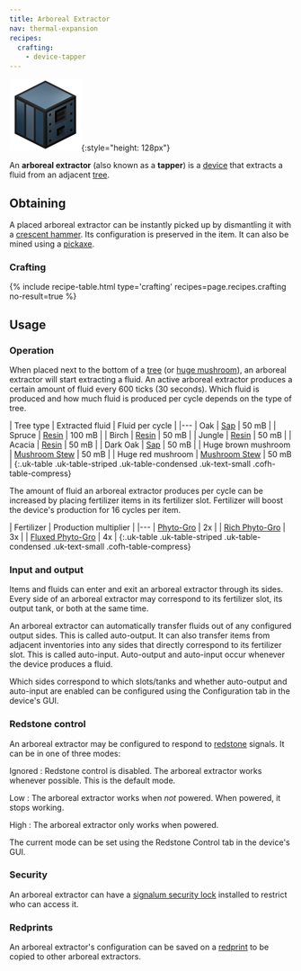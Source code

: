 ```yaml
---
title: Arboreal Extractor
nav: thermal-expansion
recipes:
  crafting:
    - device-tapper
---
```


![Arboreal extractor](/assets/images/thermal-expansion/arboreal-extractor.png){:style="height: 128px"}


An **arboreal extractor** (also known as a **tapper**) is a
[device](/docs/devices/) that extracts a fluid from an adjacent
[tree](https://minecraft.gamepedia.com/Tree).


Obtaining
---------

A placed arboreal extractor can be instantly picked up by dismantling it with a
[crescent hammer](/docs/crescent-hammer/). Its configuration is preserved in the
item. It can also be mined using a
[pickaxe](https://minecraft.gamepedia.com/Pickaxe).

### Crafting
{% include recipe-table.html type='crafting' recipes=page.recipes.crafting no-result=true %}


Usage
-----

### Operation
When placed next to the bottom of a [tree](https://minecraft.gamepedia.com/Tree)
(or [huge mushroom](https://minecraft.gamepedia.com/Huge_mushroom)), an arboreal
extractor will start extracting a fluid. An active arboreal extractor produces a
certain amount of fluid every 600 ticks (30 seconds). Which fluid is produced
and how much fluid is produced per cycle depends on the type of tree.

| Tree type | Extracted fluid | Fluid per cycle |
|---
| Oak | [Sap](/docs/sap/) | 50 mB |
| Spruce | [Resin](/docs/resin/) | 100 mB |
| Birch | [Resin](/docs/resin/) | 50 mB |
| Jungle | [Resin](/docs/resin/) | 50 mB |
| Acacia | [Resin](/docs/resin/) | 50 mB |
| Dark Oak | [Sap](/docs/sap/) | 50 mB |
| Huge brown mushroom | [Mushroom Stew](/docs/mushroom-stew/) | 50 mB |
| Huge red mushroom | [Mushroom Stew](/docs/mushroom-stew/) | 50 mB |
{:.uk-table .uk-table-striped .uk-table-condensed .uk-text-small .cofh-table-compress}

The amount of fluid an arboreal extractor produces per cycle can be increased by
placing fertilizer items in its fertilizer slot. Fertilizer will boost the
device's production for 16 cycles per item.

| Fertilizer | Production multiplier |
|---
| [Phyto-Gro](/docs/phyto-gro/) | 2x |
| [Rich Phyto-Gro](/docs/rich-phyto-gro/) | 3x |
| [Fluxed Phyto-Gro](/docs/fluxed-phyto-gro/) | 4x |
{:.uk-table .uk-table-striped .uk-table-condensed .uk-text-small .cofh-table-compress}

### Input and output
Items and fluids can enter and exit an arboreal extractor through its sides.
Every side of an arboreal extractor may correspond to its fertilizer slot, its
output tank, or both at the same time.

An arboreal extractor can automatically transfer fluids out of any configured
output sides. This is called auto-output. It can also transfer items from
adjacent inventories into any sides that directly correspond to its fertilizer
slot. This is called auto-input. Auto-output and auto-input occur whenever the
device produces a fluid.

Which sides correspond to which slots/tanks and whether auto-output and
auto-input are enabled can be configured using the Configuration tab in the
device's GUI.

### Redstone control
An arboreal extractor may be configured to respond to
[redstone](https://minecraft.gamepedia.com/Redstone) signals. It can be in one
of three modes:

Ignored
: Redstone control is disabled. The arboreal extractor works whenever possible.
This is the default mode.

Low
: The arboreal extractor works when *not* powered. When powered, it stops
working.

High
: The arboreal extractor only works when powered.

The current mode can be set using the Redstone Control tab in the device's GUI.

### Security
An arboreal extractor can have a [signalum security
lock](/docs/signalum-security-lock/) installed to restrict who can access it.

### Redprints
An arboreal extractor's configuration can be saved on a
[redprint](/docs/redprint/) to be copied to other arboreal extractors.
